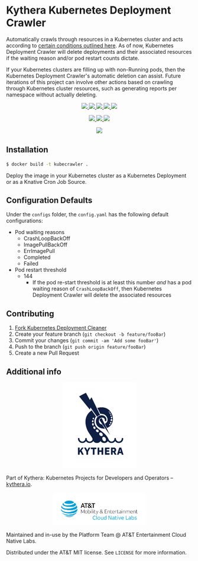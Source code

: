 # Kythera Kubernetes Deployment Crawler 

Automatically crawls through resources in a Kubernetes cluster and acts according to [certain conditions outlined here](#configuration-defaults). As of now, Kubernetes Deployment Crawler will delete deployments and their associated resources if the waiting reason and/or pod restart counts dictate.

If your Kubernetes clusters are filling up with non-Running pods, then the Kubernetes Deployment Crawler's automatic deletion
can assist. Future iterations of this project can involve other actions based on crawling through Kubernetes cluster resources, such as generating reports per namespace without actually deleting. 

<p align="center">
    <a href="https://github.com/att-cloudnative-labs/kythera-k8s-deployment-crawler/graphs/contributors" alt="Contributors">
		<img src="https://img.shields.io/github/contributors/att-cloudnative-labs/kythera-k8s-deployment-crawler.svg">
	</a>
	<a href="https://github.com/att-cloudnative-labs/kythera-k8s-deployment-crawler/commits/master" alt="Commits">
		<img src="https://img.shields.io/github/commit-activity/m/att-cloudnative-labs/kythera-k8s-deployment-crawler.svg">
	</a>
	<a href="https://github.com/att-cloudnative-labs/kythera-k8s-deployment-crawler/pulls" alt="Open pull requests">
		<img src="https://img.shields.io/github/issues-pr-raw/att-cloudnative-labs/kythera-k8s-deployment-crawler.svg">
	</a>
	<a href="https://github.com/att-cloudnative-labs/kythera-k8s-deployment-crawler/pulls" alt="Closed pull requests">
    	<img src="https://img.shields.io/github/issues-pr-closed-raw/att-cloudnative-labs/kythera-k8s-deployment-crawler.svg">
	</a>
	<a href="https://github.com/att-cloudnative-labs/kythera-k8s-deployment-crawler/issues" alt="Issues">
		<img src="https://img.shields.io/github/issues-raw/att-cloudnative-labs/kythera-k8s-deployment-crawler.svg">
	</a>
	</p>
<p align="center">
	<a href="https://github.com/att-cloudnative-labs/kythera-k8s-deployment-crawler/stargazers" alt="Stars">
		<img src="https://img.shields.io/github/stars/att-cloudnative-labs/kythera-k8s-deployment-crawler.svg?style=social">
	</a>	
	<a href="https://github.com/att-cloudnative-labs/kythera-k8s-deployment-crawler/watchers" alt="Watchers">
		<img src="https://img.shields.io/github/watchers/att-cloudnative-labs/kythera-k8s-deployment-crawler.svg?style=social">
	</a>	
	<a href="https://github.com/att-cloudnative-labs/kythera-k8s-deployment-crawler/network/members" alt="Forks">
		<img src="https://img.shields.io/github/forks/att-cloudnative-labs/kythera-k8s-deployment-crawler.svg?style=social">
	</a>	
</p>
<p align="center">
  <a href="https://goreportcard.com/badge/github.com/att-cloudnative-labs/kythera-k8s-deployment-crawler" alt="Go Report Card">
    <img src="https://goreportcard.com/badge/github.com/att-cloudnative-labs/kythera-k8s-deployment-crawler">
  </a>	
</p>

## Installation

```bash
$ docker build -t kubecrawler .
```

Deploy the image in your Kubernetes cluster as a Kubernetes Deployment or as a Knative Cron Job Source.

## Configuration Defaults

Under the ```configs``` folder, the ```config.yaml``` has the following default configurations:

* Pod waiting reasons
  * CrashLoopBackOff
  * ImagePullBackOff
  * ErrImagePull
  * Completed
  * Failed
* Pod restart threshold
  * 144
    * If the pod re-start threshold is at least this number *and* has a pod waiting reason of ```CrashLoopBackOff```, then Kubernetes Deployment Crawler will delete the associated resources


## Contributing

1. [Fork Kubernetes Deployment Cleaner](https://github.com/att-cloudnative-labs/kythera-k8s-deployment-crawler/fork)
2. Create your feature branch (`git checkout -b feature/fooBar`)
3. Commit your changes (`git commit -am 'Add some fooBar'`)
4. Push to the branch (`git push origin feature/fooBar`)
5. Create a new Pull Request

## Additional info

<p align="center">
  <a href="https://kythera.io" alt="Kythera">
    <img src="./images/kythera.png" height="40%" width="40%">
  </a>	
</p>

Part of Kythera: Kubernetes Projects for Developers and Operators – [kythera.io](https://kythera.io). 

<p align="center">
  <a href="https://github.com/att-cloudnative-labs" alt="AT&T Cloud Native Labs">
    <img src="./images/cloud_native_labs.png" height="50%" width="50%">
  </a>	
</p>

Maintained and in-use by the Platform Team @ AT&T Entertainment Cloud Native Labs.

Distributed under the AT&T MIT license. See ``LICENSE`` for more information.
